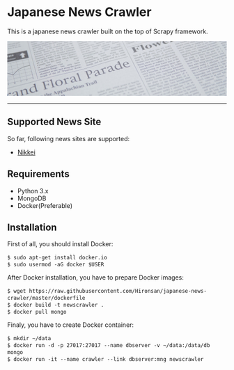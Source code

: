 # Japanese News Crawler
This is a japanese news crawler built on the top of Scrapy framework.
<div align="center">
  <img src="https://github.com/Hironsan/japanese-news-crawler/blob/master/doc/news.jpg?raw=true">
</div>

-----------------

## Supported News Site
So far, following news sites are supported:
* [Nikkei](http://www.nikkei.com/news/category/)


## Requirements
* Python 3.x
* MongoDB
* Docker(Preferable)

## Installation
First of all, you should install Docker:

```shell
$ sudo apt-get install docker.io
$ sudo usermod -aG docker $USER
```

After Docker installation, you have to prepare Docker images:

```shell
$ wget https://raw.githubusercontent.com/Hironsan/japanese-news-crawler/master/dockerfile
$ docker build -t newscrawler .
$ docker pull mongo
```

Finaly, you have to create Docker container:

```shell
$ mkdir ~/data
$ docker run -d -p 27017:27017 --name dbserver -v ~/data:/data/db mongo
$ docker run -it --name crawler --link dbserver:mng newscrawler
```

